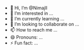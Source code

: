 - 👋 Hi, I’m @Nimajll
- 👀 I’m interested in ...
- 🌱 I’m currently learning ...
- 💞️ I’m looking to collaborate on ...
- 📫 How to reach me ...
- 😄 Pronouns: ...
- ⚡ Fun fact: ...

<!---
Nimajll/Nimajll is a ✨ special ✨ repository because its `README.md` (this file) appears on your GitHub profile.
You can click the Preview link to take a look at your changes.
--->
